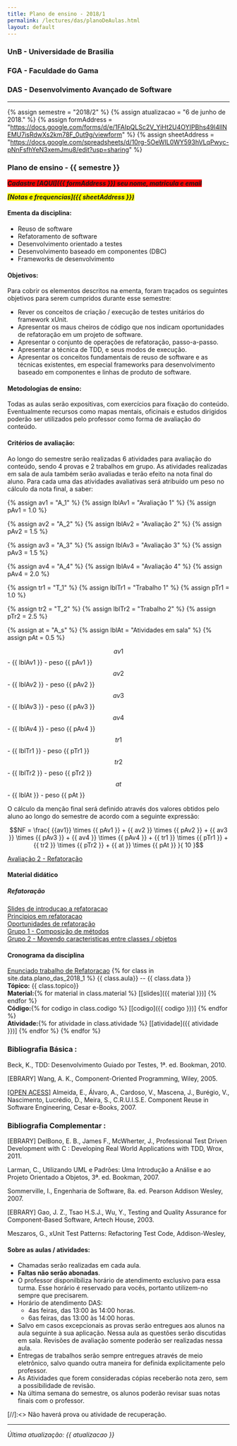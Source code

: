 ```yaml
---
title: Plano de ensino - 2018/1
permalink: /lectures/das/planoDeAulas.html
layout: default 
---
```


### UnB - Universidade de Brasilia
### FGA - Faculdade do Gama
### DAS - Desenvolvimento Avançado de Software
------

{% assign semestre = "2018/2" %}
{% assign atualizacao = "6 de junho de 2018." %}
{% assign formAddress = "https://docs.google.com/forms/d/e/1FAIpQLSc2V_YiHt2U4OYIPBhs49l4llNEMU7isRdwXs2km78F_0ut9g/viewform" %}
{% assign sheetAddress = "https://docs.google.com/spreadsheets/d/10rg-5OeWIL0WY593hVLqPwyc-pNnFsfhYeN3xemJmu8/edit?usp=sharing" %}

### Plano de ensino - {{ semestre }}

<span style="background-color:red">***Cadastre [AQUI]({{ formAddress }}) seu nome, matricula e email***</span>

<span style="background-color:yellow">***[Notas e frequencias]({{ sheetAddress }})***</span>

#### Ementa da disciplina: 
* Reuso de software
* Refatoramento de software
* Desenvolvimento orientado a testes
* Desenvolvimento baseado em componentes (DBC)
* Frameworks de desenvolvimento

#### Objetivos:
Para cobrir os elementos descritos na ementa, foram traçados os seguintes
objetivos para serem cumpridos durante esse semestre:
* Rever os conceitos de criação / execução de testes unitários do framework
  xUnit.
* Apresentar os maus cheiros de código que nos indicam oportunidades de
  refatoração em um projeto de software.
* Apresentar o conjunto de operações de refatoração, passo-a-passo. 
* Apresentar a técnica de TDD, e seus modos de execução.
* Apresentar os conceitos fundamentais de reuso de software e as técnicas
  existentes, em especial frameworks para desenvolvimento baseado em componentes
  e linhas de produto de software. 

#### Metodologias de ensino: 

Todas as aulas serão expositivas, com exercícios para fixação do conteúdo.
Eventualmente recursos como mapas mentais, oficinais e estudos dirigidos poderão
ser utilizados pelo professor como forma de avaliação do conteúdo.

#### Critérios de avaliação:
Ao longo do semestre serão realizadas 6 atividades para avaliação do conteúdo,
sendo 4 provas e 2 trabalhos em grupo. As atividades realizadas em sala de aula
também serão avaliadas e terão efeito na nota final do aluno. Para cada uma das
atividades avaliativas será atribuído um peso no cálculo da nota final, a saber:

{% assign av1 = "A_1"  %}
{% assign lblAv1 = "Avaliação 1"  %}
{% assign pAv1 = 1.0  %}

{% assign av2 = "A_2"  %}
{% assign lblAv2 = "Avaliação 2"  %}
{% assign pAv2 = 1.5  %}

{% assign av3 = "A_3"  %}
{% assign lblAv3 = "Avaliação 3"  %}
{% assign pAv3 = 1.5  %}

{% assign av4 = "A_4"  %}
{% assign lblAv4 = "Avaliação 4"  %}
{% assign pAv4 = 2.0  %}

{% assign tr1 = "T_1"  %}
{% assign lblTr1 = "Trabalho 1"  %}
{% assign pTr1 = 1.0  %}

{% assign tr2 = "T_2"  %}
{% assign lblTr2 = "Trabalho 2"  %}
{% assign pTr2 = 2.5  %}

{% assign at = "A_s"  %}
{% assign lblAt = "Atividades em sala"  %}
{% assign pAt = 0.5  %}


$${{ av1 }}$$ - {{ lblAv1 }} - peso {{ pAv1 }}    
$${{ av2 }}$$ - {{ lblAv2 }} - peso {{ pAv2 }}    
$${{ av3 }}$$ - {{ lblAv3 }} - peso {{ pAv3 }}    
$${{ av4 }}$$ - {{ lblAv4 }} - peso {{ pAv4 }}    
$${{ tr1 }}$$ - {{ lblTr1 }} - peso {{ pTr1 }}   
$${{ tr2 }}$$ - {{ lblTr2 }} - peso {{ pTr2 }}   
$${{ at  }}$$ - {{ lblAt  }} - peso {{ pAt  }}   

O cálculo da menção final será definido através dos valores obtidos pelo aluno
ao longo do semestre de acordo com a seguinte expressão: 

$$NF = \frac{ {{av1}} \times {{ pAv1 }} + {{ av2 }} \times {{ pAv2 }} + {{ av3
}} \times {{ pAv3 }} + {{ av4 }} \times {{ pAv4 }} +  {{ tr1 }} \times {{ pTr1
}} +  {{ tr2 }} \times {{ pTr2 }} +  {{ at }} \times {{ pAt }}  }{ 10 }$$


[Avaliação 2 - Refatoração][avaliacao2Refatoracao]


#### Material didático
##### Refatoração
[Slides de introducao a refatoracao][sl1]  
[Principios em refatoracao][sl2]  
[Oportunidades de refatoração][sl3]  
[Grupo 1 - Composição de métodos][cat1]  
[Grupo 2 - Movendo caracteristicas entre classes / objetos][cat2]  


#### Cronograma da disciplina
[Enunciado trabalho de Refatoracao][enunciadoRefatoracao]
{% for class in site.data.plano_das_2018_1 %}
{{ class.aula}} -- {{ class.data }}  
**Tópico:** {{ class.topico}}  
**Material:**{% for material in class.material %} [[slides]({{ material }})] {% endfor %}  
**Código:**{% for codigo in class.codigo %} [[codigo]({{ codigo }})] {% endfor %}  
**Atividade:**{% for atividade in class.atividade %} [[atividade]({{ atividade }})] {% endfor %}
{% endfor %}



### Bibliografia Básica : 

Beck, K., TDD: Desenvolvimento Guiado por Testes, 1ª. ed. Bookman, 2010.

[EBRARY] Wang, A. K., Component-Oriented Programming, Wiley, 2005.

[\[OPEN ACESS\]][cruise] Almeida, E., Álvaro, A., Cardoso, V., Mascena, J., Burégio, V., Nascimento, Lucrédio, D., Meira, S., C.R.U.I.S.E. Component Reuse in Software Engineering, Cesar e-Books, 2007.

### Bibliografia Complementar :

[EBRARY] DelBono, E. B., James F., McWherter, J., Professional Test Driven Development with C : Developing Real World Applications with TDD, Wrox, 2011.

Larman, C., Utilizando UML e Padrões: Uma Introdução a Análise e ao Projeto Orientado a Objetos, 3ª. ed. Bookman, 2007.

Sommerville, I., Engenharia de Software, 8a. ed. Pearson Addison Wesley, 2007.

[EBRARY] Gao, J. Z., Tsao H.S.J., Wu, Y., Testing and Quality Assurance for Component-Based Software, Artech House, 2003.

Meszaros, G., xUnit Test Patterns: Refactoring Test Code, Addison-Wesley,

[cruise]: http://www.academia.edu/179616/C.R.U.I.S.E_-_Component_Reuse_in_Software_Engineering


#### Sobre as aulas / atividades:

* Chamadas serão realizadas em cada aula. 
* **Faltas não serão abonadas**. 
* O professor disponilbiliza horário de atendimento exclusivo para essa turma.
  Esse horário é reservado para vocês, portanto utilizem-no sempre que
  precisarem. 
* Horário de atendimento DAS:
  - 4as feiras, das 13:00 às 14:00 horas.
  - 6as feiras, das 13:00 às 14:00 horas.
* Salvo em casos excepcionais as provas serão entregues aos alunos na aula
  seguinte à sua aplicação. Nessa aula as questões serão discutidas em sala.
  Revisões de avaliação somente poderão ser realizadas nessa aula. 
* Entregas de trabalhos serão sempre entregues através de meio eletrônico, salvo
  quando outra maneira for definida explicitamente pelo professor. 
* As Atividades que forem consideradas cópias receberão nota zero, sem a
  possibilidade de revisão. 
* Na última semana do semestre, os alunos poderão revisar suas notas finais com
  o professor.   

[//]:<> Não haverá prova ou atividade de recuperação.



[avaliacao2Refatoracao]: /lectures/das/avaliacao2refatoracao.html
[enunciadoRefatoracao]: enunciadoRefatoracao

[sl1]: /lectures/das/sl1.pdf
[sl2]: /lectures/das/sl2.pdf
[sl3]: /lectures/das/sl3-oportRefatoracao.pdf
[cat1]: /lectures/das/Catalogo_Refatoracao_Compondo_metodos.pdf
[cat2]: /lectures/das/Catalogo_Refatoracao_movendo_caracteristicas.pdf 
[cat3]: /lectures/das/Catalogo_Refatoracao_Organizando_Dados.pdf
[cat4]: /lectures/das/Catalogo_Refatoracao_Simplificando_Expressoes_Condicionais.pdf
[trabalho1]: trabalho1.md
[trabalho3]: trabalho3.md
[trabalho4]: ./lectures/das/trabalhoFrameworks.pdf
[notas]: notas.md
[cadFormTesDireto]: Caderno_de_Formulas_Selic.pdf
[exemploTDD]: exercicioTDD.tar.gz
[enunciadoTDD]: enunciadoTDD.md
[introducaoReuso]: https://docs.google.com/presentation/d/1nGUzHAqzIYuOUfLx4cQnNsQrq4QZ1krXiXmsoIw67rQ/edit?usp=sharing
[introducaoFramework]: https://docs.google.com/presentation/d/18kqTFM0ulaIgasISnxN9IfzpML5d4SUahTCBAsS4UK8/edit?usp=sharing
----
*Última atualização: {{ atualizacao }}*
